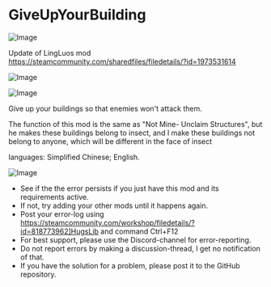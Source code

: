 # GiveUpYourBuilding

![Image](https://i.imgur.com/WAEzk68.png)

Update of LingLuos mod
https://steamcommunity.com/sharedfiles/filedetails/?id=1973531614

![Image](https://i.imgur.com/7Gzt3Rg.png)

	
![Image](https://i.imgur.com/NOW7jU1.png)

Give up your buildings so that enemies won&apos;t attack them.

The function of this mod is the same as &quot;Not Mine- Unclaim Structures&quot;, but he makes these buildings belong to insect, and I make these buildings not belong to anyone, which will be different in the face of insect

languages:
Simplified Chinese;
English.

![Image](https://i.imgur.com/Rs6T6cr.png)



-  See if the the error persists if you just have this mod and its requirements active.
-  If not, try adding your other mods until it happens again.
-  Post your error-log using https://steamcommunity.com/workshop/filedetails/?id=818773962]HugsLib and command Ctrl+F12
-  For best support, please use the Discord-channel for error-reporting.
-  Do not report errors by making a discussion-thread, I get no notification of that.
-  If you have the solution for a problem, please post it to the GitHub repository.



